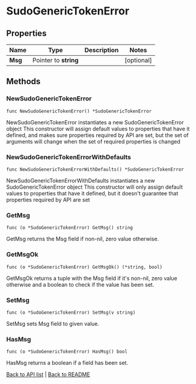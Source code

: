 # SudoGenericTokenError

## Properties

Name | Type | Description | Notes
------------ | ------------- | ------------- | -------------
**Msg** | Pointer to **string** |  | [optional] 

## Methods

### NewSudoGenericTokenError

`func NewSudoGenericTokenError() *SudoGenericTokenError`

NewSudoGenericTokenError instantiates a new SudoGenericTokenError object
This constructor will assign default values to properties that have it defined,
and makes sure properties required by API are set, but the set of arguments
will change when the set of required properties is changed

### NewSudoGenericTokenErrorWithDefaults

`func NewSudoGenericTokenErrorWithDefaults() *SudoGenericTokenError`

NewSudoGenericTokenErrorWithDefaults instantiates a new SudoGenericTokenError object
This constructor will only assign default values to properties that have it defined,
but it doesn't guarantee that properties required by API are set

### GetMsg

`func (o *SudoGenericTokenError) GetMsg() string`

GetMsg returns the Msg field if non-nil, zero value otherwise.

### GetMsgOk

`func (o *SudoGenericTokenError) GetMsgOk() (*string, bool)`

GetMsgOk returns a tuple with the Msg field if it's non-nil, zero value otherwise
and a boolean to check if the value has been set.

### SetMsg

`func (o *SudoGenericTokenError) SetMsg(v string)`

SetMsg sets Msg field to given value.

### HasMsg

`func (o *SudoGenericTokenError) HasMsg() bool`

HasMsg returns a boolean if a field has been set.


[Back to API list](../README.md#documentation-for-api-endpoints) | [Back to README](../README.md)


